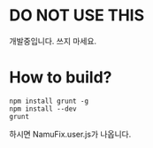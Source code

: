 # DO NOT USE THIS
개발중입니다. 쓰지 마세요.

# How to build?
```
npm install grunt -g
npm install --dev
grunt
```
하시면 NamuFix.user.js가 나옵니다.
